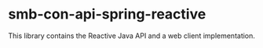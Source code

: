 # smb-con-api-spring-reactive

This library contains the Reactive Java API and a web client implementation.